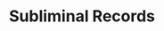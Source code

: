 ---
title: Subliminal Records
categories:
- events
- radio
- digital
- press
tags:
- label
position: 2
image: 
is-featured: 
is-front: 
website:
facebook: https://www.facebook.com/subliminalrecords
twitter:
instagram:
spotify:
soundcloud:
youtube: 
apple: 
layout: client
---